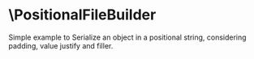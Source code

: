 # \PositionalFileBuilder

Simple example to Serialize an object in a positional string, considering padding, value justify and filler.
